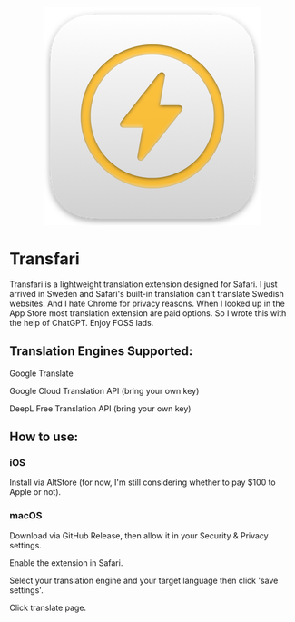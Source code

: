 <div align="center">
  <img src="Shared (App)/Resources/Icon.png" alt="Icon">
</div>

# Transfari

Transfari is a lightweight translation extension designed for Safari.
I just arrived in Sweden and Safari's built-in translation can't translate Swedish websites.
And I hate Chrome for privacy reasons. When I looked up in the App Store most translation extension are paid options. So I wrote this with the help of ChatGPT. Enjoy FOSS lads.


## Translation Engines Supported:
Google Translate 

Google Cloud Translation API (bring your own key)

DeepL Free Translation API (bring your own key)


## How to use:
### iOS
Install via AltStore (for now, I'm still considering whether to pay $100 to Apple or not).
### macOS
Download via GitHub Release, then allow it in your Security & Privacy settings.

Enable the extension in Safari.

Select your translation engine and your target language then click 'save settings'.

Click translate page.
